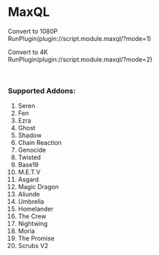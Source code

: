 # MaxQL

<p>Convert to 1080P<br>
RunPlugin(plugin://script.module.maxql/?mode=1)</p>

<p>Convert to 4K<br>
RunPlugin(plugin://script.module.maxql/?mode=2)</p><br>



### Supported Addons:
1.  Seren<br>
2.  Fen<br>
3.  Ezra<br>
4.  Ghost<br>
5.  Shadow<br>
6.  Chain Reaction<br>
7.  Genocide<br>
8.  Twisted<br>
9.  Base19<br>
10. M.E.T.V<br>
11. Asgard<br>
12. Magic Dragon<br>
13. Aliunde<br>
14. Umbrella<br>
15. Homelander<br>
16. The Crew<br>
17. Nightwing<br>
18. Moria<br>
19. The Promise<br>
20. Scrubs V2<br>